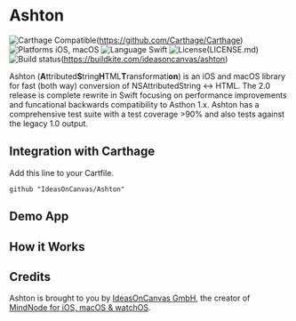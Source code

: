 # Ashton 

![Carthage Compatible](https://img.shields.io/badge/Carthage-compatible-4BC51D.svg?style=flat)(https://github.com/Carthage/Carthage)
![Platforms iOS, macOS](https://img.shields.io/badge/Platform-iOS%20|%20macOS-blue.svg "Platforms iOS, macOS")
![Language Swift](https://img.shields.io/badge/Language-Swift%204.1-orange.svg "Swift 4.1")
![License](https://img.shields.io/badge/license-MIT-green.svg?style=flat)(LICENSE.md)
![Build status](https://badge.buildkite.com/418f84ba1ee2d996d15acb9332cf231a0d174f679873cb60ce.svg)(https://buildkite.com/ideasoncanvas/ashton)

Ashton (<b>A</b>ttributed<b>S</b>tring<b>H</b>TML<b>T</b>ransformati<b>on</b>) is an iOS and macOS library for fast (both way) conversion of NSAttributedString <-> HTML.
The 2.0 release is complete rewrite in Swift focusing on performance improvements and funcational backwards compatibility to Asthon 1.x.
Ashton has a comprehensive test suite with a test coverage >90% and also tests against the legacy 1.0 output.

## Integration with Carthage

Add this line to your Cartfile.
```
github "IdeasOnCanvas/Ashton"
```

## Demo App



## How it Works


## Credits

Ashton is brought to you by [IdeasOnCanvas GmbH](https://ideasoncanvas.com), the creator of [MindNode for iOS, macOS & watchOS](https://mindnode.com).

